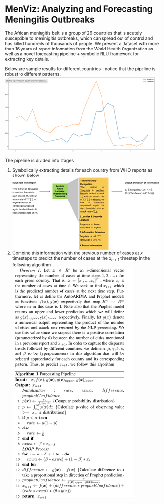 # MenViz: Analyzing and Forecasting Meningitis Outbreaks
The African meningitis belt is a group of 26 countries that is acutely susceptible to meninigitis outbreaks, which can spread out of control and has killed hundreds of thousands of people. We present a dataset with more than 16 years of report information from the World Health Organization as well as a novel forecasting pipeline + symbolic NLU framework for extracting key details. 


Below are sample results for different countries - notice that the pipeline is robust to different patterns.
![](supporting_files/result_1.png)

The pipeline is divided into stages
1. Symbolically extracting details for each country from WHO reports as shown below
![](supporting_files/nlp.png)
2. Combine this information with the previous number of cases at $x$ timesteps to predict the number of cases at the $x_{n+1}$ timestep in the following algorithm
![](supporting_files/algorithm.png)

